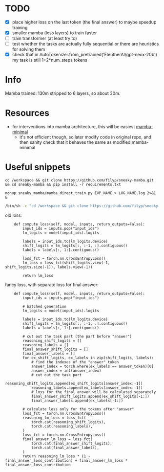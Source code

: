 # TODO

- [X] place higher loss on the last token (the final answer) to maybe speedup training
- [X] smaller mamba (less layers) to train faster
- [ ] train transformer (at least try to)
- [ ] test whether the tasks are actually fully sequential or there are heuristics for solving them
- [X] check that in AutoTokenizer.from_pretrained('EleutherAI/gpt-neox-20b') my task is still 1+2*num_steps tokens

# Info

Mamba trained: 130m stripped to 6 layers, so about 30m.

# Resources

- for interventions into mamba architecture, this will be easiest [mamba-minimal](https://github.com/johnma2006/mamba-minimal)
  - it's not efficient though, so later modify code in original repo, and then sanity check that it behaves the same as modified mamba-minimal

# Useful snippets

```
cd /workspace && git clone https://github.com/filyp/sneaky-mamba.git && cd sneaky-mamba && pip install -r requirements.txt
```

```
nohup sneaky_mamba/mamba_direct_train.py EXP_NAME > LOG_NAME.log 2>&1 &
```

```bash
/bin/sh -c "cd /workspace && git clone https://github.com/filyp/sneaky-mamba.git && cd sneaky-mamba && pip install -r requirements.txt && tail -f /dev/null"
```

old loss:

```
    def compute_loss(self, model, inputs, return_outputs=False):
        input_ids = inputs.pop("input_ids")
        lm_logits = model(input_ids).logits

        labels = input_ids.to(lm_logits.device)
        shift_logits = lm_logits[:, :-1, :].contiguous()
        labels = labels[:, 1:].contiguous()

        loss_fct = torch.nn.CrossEntropyLoss()
        lm_loss = loss_fct(shift_logits.view(-1, shift_logits.size(-1)), labels.view(-1))

        return lm_loss
```

fancy loss, with separate loss for final answer:

```
    def compute_loss(self, model, inputs, return_outputs=False):
        input_ids = inputs.pop("input_ids")

        # batched generation
        lm_logits = model(input_ids).logits

        labels = input_ids.to(lm_logits.device)
        shift_logits = lm_logits[:, :-1, :].contiguous()
        labels = labels[:, 1:].contiguous()

        # cut out the task part (the part before "answer")
        reasoning_shift_logits = []
        reasoning_labels = []
        final_answer_shift_logits = []
        final_answer_labels = []
        for ex_shift_logits, ex_labels in zip(shift_logits, labels):
            # find the indexes of the "answer" token
            answer_index = torch.where(ex_labels == answer_token)[0]
            answer_index = int(answer_index)
            # cut out the task part
            reasoning_shift_logits.append(ex_shift_logits[answer_index:-1])
            reasoning_labels.append(ex_labels[answer_index:-1])
            # loss for the final answer will be calculated separately
            final_answer_shift_logits.append(ex_shift_logits[-1:])
            final_answer_labels.append(ex_labels[-1:])

        # calculate loss only for the tokens after "answer"
        loss_fct = torch.nn.CrossEntropyLoss()
        reasoning_lm_loss = loss_fct(
            torch.cat(reasoning_shift_logits),
            torch.cat(reasoning_labels),
        )
        loss_fct = torch.nn.CrossEntropyLoss()
        final_answer_lm_loss = loss_fct(
            torch.cat(final_answer_shift_logits),
            torch.cat(final_answer_labels),
        )
        return reasoning_lm_loss * (1 - final_answer_loss_contribution) + final_answer_lm_loss * final_answer_loss_contribution


```
